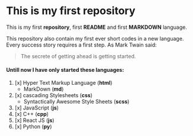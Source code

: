 # This is my first **repository**

This is my first __repository__, first __README__ and first **MARKDOWN** language.

This repository also contain my first ever  short codes in a new language. Every success story requires a first step.
As Mark Twain said:
>The secrete of getting ahead
>is getting started.

#### Untill now I have only started these languages:
1. [x] Hyper Text Markup Language (**html**)
    * MarkDown (**md**)
2. [x] cascading Stylesheets (**css**)
   * Syntactically Awesome Style Sheets (**scss**)
3. [x] JavaScript (**js**)
4. [x] C++ (**cpp**)
5. [x] React JS (**js**)
6. [x] Python (**py**) 